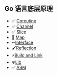 ## Go 语言底层原理


* ✅ [Goroutine](Goroutine.md)
* ✅ [Channel](channel.md)
* ✅ [Slice](slice.md)
* 📝 [Map](map.md)
* ✏[Interface](Interface.md) 
* 🖌[Reflection](reflection.md) 
* ⚡[Build and Link](build.md) 
* ❄[Lib](lib.md) 
* ✅ [ASM](asm.md) 





